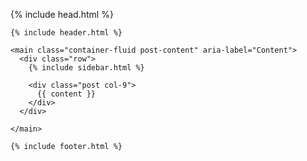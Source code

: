 <!DOCTYPE html>
<html lang="{{ page.lang | default: site.lang | default: "en" }}">

  {% include head.html %}

  <body>

    {% include header.html %}

    <main class="container-fluid post-content" aria-label="Content">
      <div class="row">
        {% include sidebar.html %}

        <div class="post col-9">
          {{ content }}
        </div>
      </div>
      
    </main>

    {% include footer.html %}

  </body>

</html>
